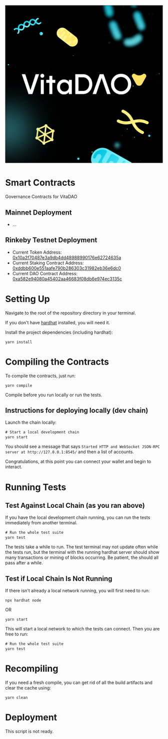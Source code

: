 # ![VitaDAO](https://github.com/VitaDAO/whitepaper/blob/master/images/VitaDAO%20Opengraph.png?raw=true) 
# Smart Contracts

Governance Contracts for VitaDAO

## Mainnet Deployment

- ...

## Rinkeby Testnet Deployment

- Current Token Address: [0x10a2f70487e3a9db4dd48988990176e62724635a](https://rinkeby.etherscan.io/token/0x10a2f70487e3a9db4dd48988990176e62724635a)
- Current Staking Contract Address: [0xddbb600e551aafe790b286303c31982eb36e6dc0](https://rinkeby.etherscan.io/address/0xddbb600e551aafe790b286303c31982eb36e6dc0)
- Current DAO Contract Address: [0xa582e94080a45402aa46683f08db6e974ec3135c](https://rinkeby.etherscan.io/address/0xa582e94080a45402aa46683f08db6e974ec3135c)


# Setting Up


Navigate to the root of the repository directory in your terminal. 

If you don't have [hardhat](https://hardhat.org/) installed, you will need it.

Install the project dependencies (including hardhat): 

```Shell
yarn install
```

# Compiling the Contracts

To compile the contracts, just run: 

```Shell
yarn compile
```


Compile before you run locally or run the tests. 

## Instructions for deploying locally (dev chain)

Launch the chain locally: 

```Shell
# Start a local development chain
yarn start
```

You should see a message that says `Started HTTP and WebSocket JSON-RPC server at http://127.0.0.1:8545/` and then a list of accounts. 

Congratulations, at this point you can connect your wallet and begin to interact. 


# Running Tests

## Test Against Local Chain (as you ran above)

If you have the local development chain running, you can run the tests immediately from another terminal. 

```Shell
# Run the whole test suite
yarn test
```

The tests take a while to run. The test terminal may not update often while the tests run, but the terminal with the running hardhat server should show many transactions or mining of blocks occurring. Be patient, the should all pass after a while.

## Test if Local Chain Is Not Running

If there isn't already a local network running, you will first need to run: 

```Shell 
npx hardhat node
```
OR 
```Shell
yarn start
```

This will start a local network to which the tests can connect. Then you are free to run:

```Shell
# Run the whole test suite
yarn test
```

# Recompiling

If you need a fresh compile, you can get rid of all the build artifacts and clear the cache using: 
```Shell
yarn clean
```

# Deployment

This script is not ready. 


